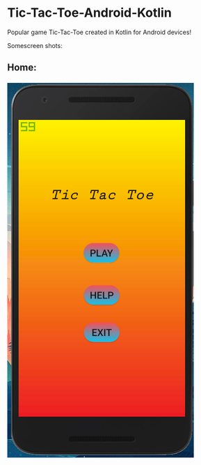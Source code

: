 # Tic-Tac-Toe-Android-Kotlin

Popular game Tic-Tac-Toe created in Kotlin for Android devices!

Somescreen shots:

## Home: <h3>
![Home](/Tic-Tac-Toe_screenshots/home.PNG)

